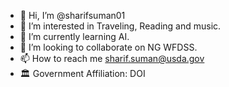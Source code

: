 - 👋 Hi, I’m @sharifsuman01
- 👀 I’m interested in Traveling, Reading and music.
- 🌱 I’m currently learning AI.
- 💞️ I’m looking to collaborate on NG WFDSS.
- 📫 How to reach me sharif.suman@usda.gov
- 🏛 Government Affiliation: DOI

<!---
sharifsuman01/sharifsuman01 is a ✨ special ✨ repository because its `README.md` (this file) appears on your GitHub profile.
You can click the Preview link to take a look at your changes.
--->
